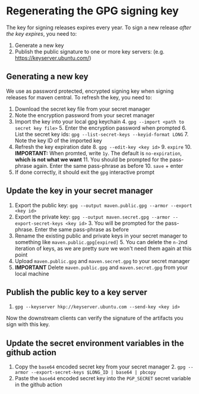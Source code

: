 # Regenerating the GPG signing key

The key for signing releases expires every year. 
To sign a new release _after the key expires_, you need to:

1. Generate a new key
2. Publish the public signature to one or more key servers: (e.g. https://keyserver.ubuntu.com/)

## Generating a new key

We use as password protected, encrypted signing key when signing releases for maven central. To refresh the key, you need to:

1. Download the secret key file from your secret manager
2. Note the encryption password from your secret manager
3. Import the key into your local gpg keychain
   4. `gpg --import <path to secret key file>`
   5. Enter the encryption password when prompted
   6. List the secret key ids: `gpg --list-secret-keys --keyid-format LONG`
   7. Note the key ID of the imported key
7. Refresh the key expiration date
   8. `gpg --edit-key <key id>`
   9. `expire`
   10. **IMPORTANT:** When promted, write `1y`. The default is `no-expiration`, **which is not what we want**
   11. You should be prompted for the pass-phrase again. Enter the same pass-phrase as before
   10. `save` + enter
11. If done correctly, it should exit the `gpg` interactive prompt

## Update the key in your secret manager

1. Export the public key: `gpg --output maven.public.gpg --armor --export <key id>` 
2. Export the private key: `gpg --output maven.secret.gpg --armor --export-secret-keys <key id>`
   3. You will be prompted for the pass-phrase. Enter the same pass-phrase as before
4. Rename the existing public and private keys in your secret manager to something like `maven.public.gpg[expired]`
   5. You can delete the `n-2`nd iteration of keys, as we are pretty sure we won't need them again at this point
5. Upload `maven.public.gpg` and `maven.secret.gpg` to your secret manager
6. **IMPORTANT** Delete `maven.public.gpg` and `maven.secret.gpg` from your local machine

## Publish the public key to a key server

1. `gpg --keyserver hkp://keyserver.ubuntu.com --send-key <key id>`

Now the downstream clients can verify the signature of the artifacts you sign with this key.

## Update the secret environment variables in the github action

1. Copy the `base64` encoded secret key from your secret manager
   2. `gpg --armor --export-secret-keys $LONG_ID | base64 | pbcopy`
2. Paste the `base64` encoded secret key into the `PGP_SECRET` secret variable in the github action
